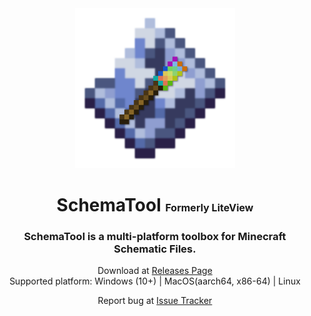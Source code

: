 <div align="center">

<img src="public/logo_v2.png" width="256" height="256">

# SchemaTool <span style="font-size: 1rem">Formerly LiteView</span>

### SchemaTool is a multi-platform toolbox for Minecraft Schematic Files.

Download at [Releases Page](https://github.com/Yuns-Lab/LiteView/releases)\
Supported platform: Windows (10+) | MacOS(aarch64, x86-64) | Linux

Report bug at [Issue Tracker](https://github.com/Yuns-Lab/LiteView/issues)
  
</div>
